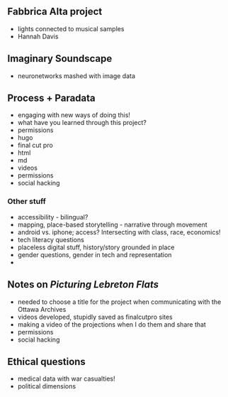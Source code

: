 ## Fabbrica Alta project
- lights connected to musical samples
- Hannah Davis

## Imaginary Soundscape
- neuronetworks mashed with image data

## Process + Paradata
- engaging with new ways of doing this! 
- what have you learned through this project?
- permissions
- hugo
- final cut pro
- html
- md
- videos
- permissions
- social hacking
### Other stuff
- accessibility - bilingual?
- mapping, place-based storytelling - narrative through movement
- android vs. iphone; access? Intersecting with class, race, economics!
- tech literacy questions
- placeless digital stuff, history/story grounded in place
- gender questions, gender in tech and representation
- 

## Notes on *Picturing Lebreton Flats*
- needed to choose a title for the project when communicating with the Ottawa Archives
- videos developed, stupidly saved as finalcutpro sites
- making a video of the projections when I do them and share that
- permissions
- social hacking

## Ethical questions
- medical data with war casualties! 
- political dimensions

